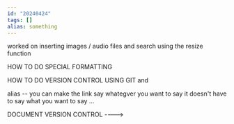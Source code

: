 ```yaml
---
id: "20240424"
tags: []
alias: something
---
```


worked on inserting images / audio files and search using the resize function

HOW TO DO SPECIAL FORMATTING

HOW TO DO VERSION CONTROL USING GIT and 

alias -- you can make the link say whategver you want to say it doesn't have to say what you want to say ...

DOCUMENT VERSION CONTROL ----> 

